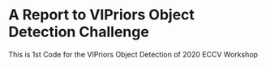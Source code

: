 # A Report to VIPriors Object Detection Challenge
 This is 1st Code for the VIPriors Object Detection of 2020 ECCV Workshop
